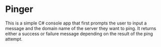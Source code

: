 # Pinger

This is a simple C# console app that first prompts the user to input a message and the domain name of the server they want to ping. It returns either a success or failure message depending on the result of the ping attempt.
